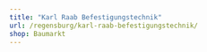 ```yaml
---
title: "Karl Raab Befestigungstechnik"
url: /regensburg/karl-raab-befestigungstechnik/
shop: Baumarkt
---
```

